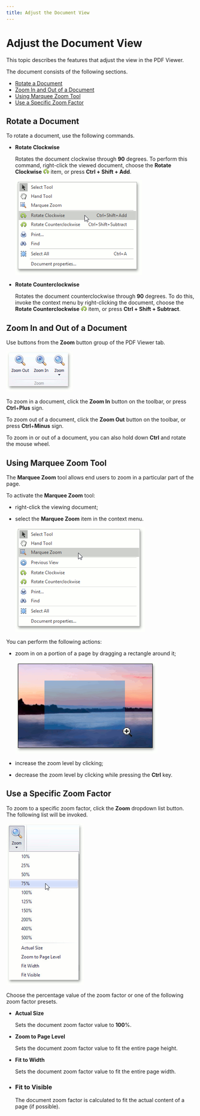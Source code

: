 ```yaml
---
title: Adjust the Document View
---
```

# Adjust the Document View
This topic describes the features that adjust the view in the PDF Viewer.

The document consists of the following sections.
* [Rotate a Document](#rotate)
* [Zoom In and Out of a Document](#inout)
* [Using Marquee Zoom Tool](#marqueezoom)
* [Use a Specific Zoom Factor](#zoomfactor)

## <a name="rotate"/>Rotate a Document
To rotate a document, use the following commands.
* **Rotate Clockwise**
	
	Rotates the document clockwise through **90** degrees. To perform this command, right-click the viewed document, choose the **Rotate Clockwise** ![pdf-viewer-rotate-clockwise](../../images/Img24380.png) item, or press **Ctrl + Shift + Add**.
	
	![pdf-viewer-6](../../images/Img24445.png)
* **Rotate Counterclockwise**
	
	Rotates the document counterclockwise through **90** degrees. To do this, invoke the context menu by right-clicking the document, choose the **Rotate Counterclockwise** ![pdf-viewer-rotate-cuonterclockwise](../../images/Img24381.png) item, or press **Ctrl + Shift + Subtract**.

## <a name="inout"/>Zoom In and Out of a Document
Use buttons from the **Zoom** button group of the PDF Viewer tab.

![pdf-viewer-zoom](../../images/Img24376.jpeg)

To zoom in a document, click the **Zoom In** button on the toolbar, or press **Ctrl**+**Plus** sign.

To zoom out of a document, click the **Zoom Out** button on the toolbar, or press **Ctrl**+**Minus** sign.

To zoom in or out of a document, you can also hold down **Ctrl** and rotate the mouse wheel.

## <a name="marqueezoom"/>Using Marquee Zoom Tool
The **Marquee Zoom** tool allows end users to zoom in a particular part of the page.

To activate the **Marquee Zoom** tool:
* right-click the viewing document;
* select the **Marquee Zoom**  item  in the context menu.
	
	![MarqueeZoomTool](../../images/Img125290.png)

You can perform the following actions:
* zoom in on a portion of a page by dragging a rectangle around it;
	
	![ZoomToRectangle](../../images/Img125291.png)
* increase the zoom level by clicking;
* decrease the zoom level by clicking while pressing the **Ctrl** key.

## <a name="zoomfactor"/>Use a Specific Zoom Factor
To zoom to a specific zoom factor, click the **Zoom** dropdown list button. The following list will be invoked.

![pdf-viewer-zoom-list](../../images/Img24377.jpeg)

Choose the percentage value of the zoom factor or one of the following zoom factor presets.
* **Actual Size**
	
	Sets the document zoom factor value to **100**%.
* **Zoom to Page Level**
	
	Sets the document zoom factor value to fit the entire page height.
* **Fit to Width**
	
	Sets the document zoom factor value to fit the entire page width.
* ### Fit to Visible
	
	The document zoom factor is calculated to fit the actual content of a page (if possible).